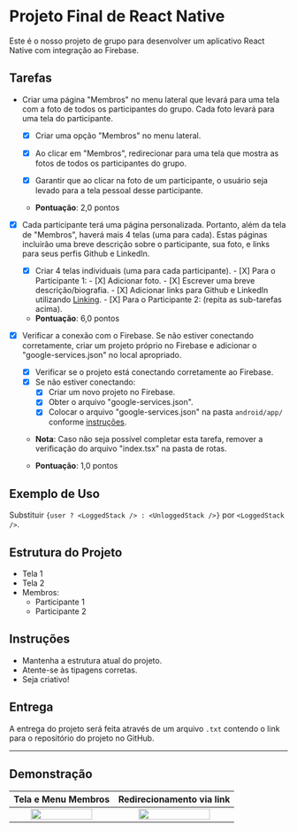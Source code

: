 # Projeto Final de React Native

Este é o nosso projeto de grupo para desenvolver um aplicativo React Native com integração ao Firebase.

## Tarefas

- Criar uma página "Membros" no menu lateral que levará para uma tela com a foto de todos os participantes do grupo. Cada foto levará para uma tela do participante.
    - [X] Criar uma opção "Membros" no menu lateral.
    - [X] Ao clicar em "Membros", redirecionar para uma tela que mostra as fotos de todos os participantes do grupo.
    - [X] Garantir que ao clicar na foto de um participante, o usuário seja levado para a tela pessoal desse participante.

  
  - **Pontuação**: 2,0 pontos

- [X] Cada participante terá uma página personalizada. Portanto, além da tela de "Membros", haverá mais 4 telas (uma para cada). Estas páginas incluirão uma breve descrição sobre o participante, sua foto, e links para seus perfis Github e LinkedIn.
  
  - [X] Criar 4 telas individuais (uma para cada participante).
        - [X] Para o Participante 1:
            - [X] Adicionar foto.
            - [X] Escrever uma breve descrição/biografia.
            - [X] Adicionar links para Github e LinkedIn utilizando [Linking](https://reactnative.dev/docs/linking#openurl).
        - [X] Para o Participante 2: (repita as sub-tarefas acima).
  
  - **Pontuação**: 6,0 pontos

- [X] Verificar a conexão com o Firebase. Se não estiver conectando corretamente, criar um projeto próprio no Firebase e adicionar o "google-services.json" no local apropriado. 
  
   - [x] Verificar se o projeto está conectando corretamente ao Firebase.
    - [X] Se não estiver conectando:
        - [X] Criar um novo projeto no Firebase.
        - [X] Obter o arquivo "google-services.json".
        - [X] Colocar o arquivo "google-services.json" na pasta `android/app/` conforme [instruções](https://rnfirebase.io/#2-android-setup).
  
  - **Nota**: Caso não seja possível completar esta tarefa, remover a verificação do arquivo "index.tsx" na pasta de rotas.
  
  - **Pontuação**: 1,0 pontos

## Exemplo de Uso

Substituir `{user ? <LoggedStack /> : <UnloggedStack />}` por `<LoggedStack />`.

## Estrutura do Projeto

- Tela 1
- Tela 2
- Membros:
    - Participante 1
    - Participante 2

## Instruções

- Mantenha a estrutura atual do projeto.
- Atente-se às tipagens corretas.
- Seja criativo!

## Entrega

A entrega do projeto será feita através de um arquivo `.txt` contendo o link para o repositório do projeto no GitHub.

---
## Demonstração

|                       Tela e Menu Membros                        |                    Redirecionamento via link                    |
|:----------------------------------------------------------------:|:---------------------------------------------------------------:|
|    <img src="doc/react-native-final-preview.gif" width=80%>     | <img src="doc/react-native-final-links-preview.gif" width=80%> |
